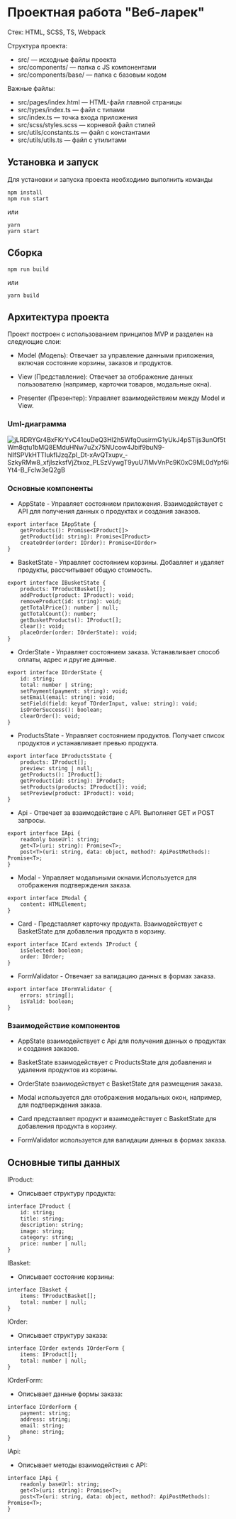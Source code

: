 # Проектная работа "Веб-ларек"

Стек: HTML, SCSS, TS, Webpack

Структура проекта:
- src/ — исходные файлы проекта
- src/components/ — папка с JS компонентами
- src/components/base/ — папка с базовым кодом

Важные файлы:
- src/pages/index.html — HTML-файл главной страницы
- src/types/index.ts — файл с типами
- src/index.ts — точка входа приложения
- src/scss/styles.scss — корневой файл стилей
- src/utils/constants.ts — файл с константами
- src/utils/utils.ts — файл с утилитами

## Установка и запуск
Для установки и запуска проекта необходимо выполнить команды

```
npm install
npm run start
```

или

```
yarn
yarn start
```
## Сборка

```
npm run build
```

или

```
yarn build
```

## Архитектура проекта
Проект построен с использованием принципов MVP и разделен на следующие слои:

- Model (Модель): Отвечает за управление данными приложения, включая состояние корзины, заказов и продуктов.

- View (Представление): Отвечает за отображение данных пользователю (например, карточки товаров, модальные окна).

- Presenter (Презентер): Управляет взаимодействием между Model и View.

### Uml-диаграмма
![jLRDRYGr4BxFKrYvC41ouDeQ3Hl2h5WfqOusirmG1yUkJ4pSTijs3unOf5tWm8qtu1bMQ8EMduHNw7uZx75NUcow4Jbif9buN9-hllfSPVkHTTIukfIJzqZpI_Dt-xAvQTxupv_-SzkyRMw8_xfjlszksfVjZtxoz_PLSzVywgT9yuU7lMvVnPc9K0xC9ML0dYpf6iYt4-B_FcIw3eQ2gB](https://github.com/user-attachments/assets/1f0bcc0c-e112-48f5-9dfc-6ca7e14a776b)


### Основные компоненты
- AppState - Управляет состоянием приложения. Взаимодействует с API для получения данных о продуктах и создания заказов.

```
export interface IAppState {
    getProducts(): Promise<IProduct[]>
    getProduct(id: string): Promise<IProduct>
    createOrder(order: IOrder): Promise<IOrder>
}
```

- BasketState - Управляет состоянием корзины. Добавляет и удаляет продукты, рассчитывает общую стоимость.

```
export interface IBusketState {
    products: TProductBusket[];
    addProduct(product: IProduct): void;
    removeProduct(id: string): void;
    getTotalPrice(): number | null;
    getTotalCount(): number;
    getBusketProducts(): IProduct[];
    clear(): void;
    placeOrder(order: IOrderState): void;
}
```

- OrderState - Управляет состоянием заказа. Устанавливает способ оплаты, адрес и другие данные.

```
export interface IOrderState {
    id: string;
    total: number | string;
    setPayment(payment: string): void;
    setEmail(email: string): void;
    setField(field: keyof TOrderInput, value: string): void;
    isOrderSuccess(): boolean;
    clearOrder(): void;
}
```

- ProductsState - Управляет состоянием продуктов. Получает список продуктов и устанавливает превью продукта.

```
export interface IProductsState {
    products: IProduct[];
    preview: string | null;
    getProducts(): IProduct[];
    getProduct(id: string): IProduct;
    setProducts(products: IProduct[]): void;
    setPreview(product: IProduct): void;
}
```

- Api - Отвечает за взаимодействие с API. Выполняет GET и POST запросы.

```
export interface IApi {
    readonly baseUrl: string;
    get<T>(uri: string): Promise<T>;
	post<T>(uri: string, data: object, method?: ApiPostMethods): Promise<T>;
}
```

- Modal - Управляет модальными окнами.Используется для отображения подтверждения заказа.

```
export interface IModal {
    content: HTMLElement;
}
```

- Card - Представляет карточку продукта. Взаимодействует с BasketState для добавления продукта в корзину.

```
export interface ICard extends IProduct {
    isSelected: boolean;
    order: IOrder;
}
```

- FormValidator - Отвечает за валидацию данных в формах заказа.

```
export interface IFormValidator {
    errors: string[];
    isValid: boolean;
}
```

### Взаимодействие компонентов
- AppState взаимодействует с Api для получения данных о продуктах и создания заказов.

- BasketState взаимодействует с ProductsState для добавления и удаления продуктов из корзины.

- OrderState взаимодействует с BasketState для размещения заказа.

- Modal используется для отображения модальных окон, например, для подтверждения заказа.

- Card представляет продукт и взаимодействует с BasketState для добавления продукта в корзину.

- FormValidator используется для валидации данных в формах заказа.


## Основные типы данных

IProduct:

- Описывает структуру продукта:

```
interface IProduct {
    id: string;
    title: string;
    description: string;
    image: string;
    category: string;
    price: number | null;
}
```

IBasket:

- Описывает состояние корзины:

```
interface IBasket {
    items: TProductBasket[];
    total: number | null;
}
```

IOrder:

- Описывает структуру заказа:

```
interface IOrder extends IOrderForm {
    items: IProduct[];
    total: number | null;
}
```

IOrderForm:

- Описывает данные формы заказа:

```
interface IOrderForm {
    payment: string;
    address: string;
    email: string;
    phone: string;
}
```

IApi:

- Описывает методы взаимодействия с API:

```
interface IApi {
    readonly baseUrl: string;
    get<T>(uri: string): Promise<T>;
    post<T>(uri: string, data: object, method?: ApiPostMethods): Promise<T>;
}
```
